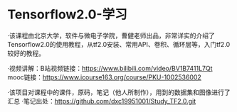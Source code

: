 # Tensorflow2.0-学习  

·该课程由北京大学，软件与微电子学院，曹健老师出品，非常详实的介绍了Tensorflow2.0的使用教程，从tf2.0安装、常用API、卷积、循环层等，入门tf2.0较好的教程。  

·视频讲解：B站视频链接：https://www.bilibili.com/video/BV1B7411L7Qt   
           mooc链接：https://www.icourse163.org/course/PKU-1002536002  


·该项目对课程中的课件，原码，笔记（他人所制作），用到的数据集和图像进行了汇总
·笔记出处：https://github.com/dxc19951001/Study_TF2.0.git


